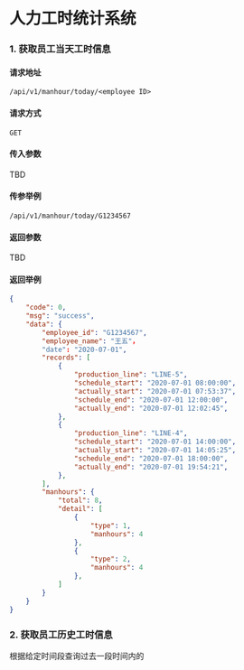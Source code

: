 # 人力工时统计系统

### 1. 获取员工当天工时信息

#### 请求地址

```
/api/v1/manhour/today/<employee ID>
```

#### 请求方式

`GET`

#### 传入参数

TBD

#### 传参举例

```
/api/v1/manhour/today/G1234567
```

#### 返回参数

TBD

#### 返回举例

```json
{
	"code": 0,
	"msg": "success",
	"data": {
		"employee_id": "G1234567",
		"employee_name": "王五"，
		"date": "2020-07-01",
		"records": [
			{	
				"production_line": "LINE-5",
				"schedule_start": "2020-07-01 08:00:00",
				"actually_start": "2020-07-01 07:53:37",
				"schedule_end": "2020-07-01 12:00:00",
				"actually_end": "2020-07-01 12:02:45",
			},
			{	
				"production_line": "LINE-4",
				"schedule_start": "2020-07-01 14:00:00",
				"actually_start": "2020-07-01 14:05:25",
				"schedule_end": "2020-07-01 18:00:00",
				"actually_end": "2020-07-01 19:54:21",
			},
		],
		"manhours": {
			"total": 8,
			"detail": [
				{
					"type": 1,
					"manhours": 4
				},
				{
					"type": 2,
					"manhours": 4
				},
			]
		}
	}
}
```

### 2. 获取员工历史工时信息

根据给定时间段查询过去一段时间内的
<!--stackedit_data:
eyJoaXN0b3J5IjpbLTE2MjYyNTU1MDNdfQ==
-->
